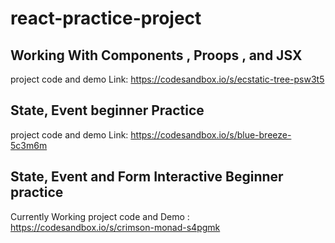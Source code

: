 # react-practice-project

## Working With Components , Proops , and JSX 
project code and demo Link: https://codesandbox.io/s/ecstatic-tree-psw3t5
## State, Event beginner Practice 
project code and demo Link: https://codesandbox.io/s/blue-breeze-5c3m6m
## State, Event and Form Interactive Beginner practice 
Currently Working project code and Demo : https://codesandbox.io/s/crimson-monad-s4pgmk
